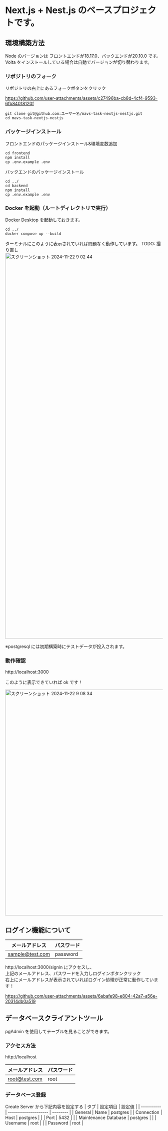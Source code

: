 # Next.js + Nest.js のベースプロジェクトです。

## 環境構築方法

Node のバージョンは フロントエンドが18.17.0、バックエンドが20.10.0 です。  
Volta をインストールしている場合は自動でバージョンが切り替わります。

### リポジトリのフォーク

リポジトリの右上にあるフォークボタンをクリック

https://github.com/user-attachments/assets/c27496ba-cb8d-4cf4-9593-6fb84018120f

```
git clone git@github.com:ユーザー名/mavs-task-nextjs-nestjs.git
cd mavs-task-nextjs-nestjs
```

### パッケージインストール

フロントエンドのパッケージインストール&環境変数追加

```
cd frontend
npm install
cp .env.example .env
```

バックエンドのパッケージインストール

```
cd ../
cd backend
npm install
cp .env.example .env
```

### Docker を起動（ルートディレクトリで実行）

Docker Desktop を起動しておきます。

```
cd ../
docker compose up --build
```

ターミナルにこのように表示されていれば問題なく動作しています。
TODO: 撮り直し
<img width="1231" alt="スクリーンショット 2024-11-22 9 02 44" src="https://github.com/user-attachments/assets/951a337c-1cb7-4337-ab4f-856c43898f57">


※postgresql には初期構築時にテストデータが投入されます。

### 動作確認

http://localhost:3000

このように表示できていれば ok です！

<img width="721" alt="スクリーンショット 2024-11-22 9 08 34" src="https://github.com/user-attachments/assets/f3c8b95d-3b82-43c2-b74c-888c7a8d16ce">


## ログイン機能について

| メールアドレス  | パスワード |
| --------------- | ---------- |
| sample@test.com | password   |

http://localhost:3000/signin にアクセスし、  
上記のメールアドレス、パスワードを入力しログインボタンクリック  
右上にメールアドレスが表示されていればログイン処理が正常に動作しています！

https://github.com/user-attachments/assets/6abafe98-e804-42a7-a56e-20314db0a519

## データベースクライアントツール

pgAdmin を使用してテーブルを見ることができます。

### アクセス方法

http://localhost

| メールアドレス | パスワード |
| -------------- | ---------- |
| root@test.com  | root       |

### データベース登録

Create Server から下記内容を設定する
| タブ | 設定項目 | 設定値 |
| ---------- | -------------------- | -------- |
| General | Name | postgres |
| Connection | Host | postgres |
| | Port | 5432 |
| | Maintenance Database | postgres |
| | Username | root |
| | Password | root |
